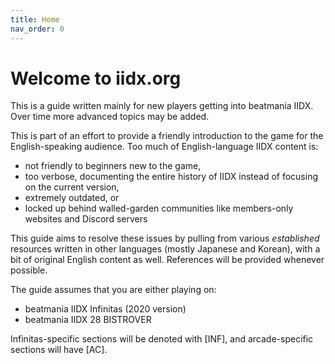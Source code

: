 ```yaml
---
title: Home
nav_order: 0
---
```


# Welcome to iidx.org

This is a guide written mainly for new players getting into beatmania IIDX. Over time more advanced topics may be added.

This is part of an effort to provide a friendly introduction to the game for the English-speaking audience. Too much of English-language IIDX content is:

* not friendly to beginners new to the game,
* too verbose, documenting the entire history of IIDX instead of focusing on the current version,
* extremely outdated, or
* locked up behind walled-garden communities like members-only websites and Discord servers

This guide aims to resolve these issues by pulling from various *established* resources written in other languages (mostly Japanese and Korean), with a bit of original English content as well. References will be provided whenever possible.

The guide assumes that you are either playing on:
 * beatmania IIDX Infinitas (2020 version)
 * beatmania IIDX 28 BISTROVER 

Infinitas-specific sections will be denoted with [INF], and arcade-specific sections will have [AC].

 